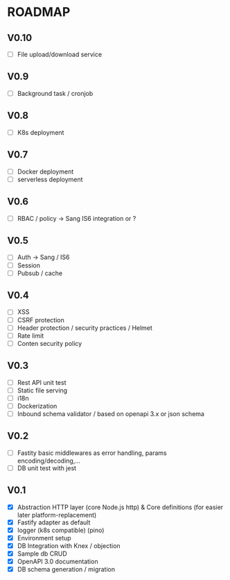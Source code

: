 # ROADMAP

## V0.10

* [ ] File upload/download service

## V0.9

* [ ] Background task / cronjob

## V0.8

* [ ] K8s deployment

## V0.7

* [ ] Docker deployment
* [ ] serverless deployment

## V0.6

* [ ] RBAC / policy -> Sang IS6 integration or ?

## V0.5

* [ ] Auth -> Sang / IS6
* [ ] Session
* [ ] Pubsub / cache

## V0.4

* [ ] XSS
* [ ] CSRF protection
* [ ] Header protection / security practices / Helmet
* [ ] Rate limit
* [ ] Conten security policy

## V0.3

* [ ] Rest API unit test
* [ ] Static file serving
* [ ] i18n
* [ ] Dockerization
* [ ] Inbound schema validator / based on openapi 3.x or json schema

## V0.2

* [ ] Fastity basic middlewares as error handling, params encoding/decoding,...
* [ ] DB unit test with jest

## V0.1

* [x] Abstraction HTTP layer (core Node.js http) & Core definitions (for easier later platform-replacement)
* [X] Fastify adapter as default
* [X] logger (k8s compatible) (pino)
* [X] Environment setup
* [X] DB Integration with Knex / objection
* [X] Sample db CRUD
* [X] OpenAPI 3.0 documentation
* [X] DB schema generation / migration
